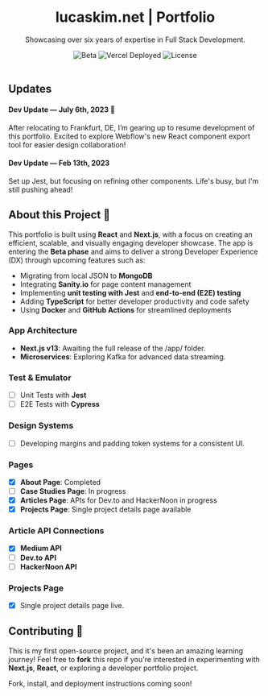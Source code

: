 <div align="center">
  <h1>lucaskim.net | Portfolio</h1>
  <p>Showcasing over six years of expertise in Full Stack Development.</p>
  <img src="https://img.shields.io/badge/stability-beta-blue.svg" alt="Beta">
  <img src="https://vercelbadge.vercel.app/api/atlamors/portfolio-theme" alt="Vercel Deployed">
  <img src="https://img.shields.io/github/license/atlamors/portfolio-theme" alt="License">
  <br><br>
</div>

## Updates
#### Dev Update — July 6th, 2023 🥰
After relocating to Frankfurt, DE, I’m gearing up to resume development of this portfolio. Excited to explore Webflow's new React component export tool for easier design collaboration!

#### Dev Update — Feb 13th, 2023
Set up Jest, but focusing on refining other components. Life's busy, but I'm still pushing ahead! 

## About this Project 🥳
This portfolio is built using **React** and **Next.js**, with a focus on creating an efficient, scalable, and visually engaging developer showcase. The app is entering the **Beta phase** and aims to deliver a strong Developer Experience (DX) through upcoming features such as:

- Migrating from local JSON to **MongoDB**
- Integrating **Sanity.io** for page content management
- Implementing **unit testing with Jest** and **end-to-end (E2E) testing**
- Adding **TypeScript** for better developer productivity and code safety
- Using **Docker** and **GitHub Actions** for streamlined deployments

### App Architecture
- **Next.js v13**: Awaiting the full release of the /app/ folder.
- **Microservices**: Exploring Kafka for advanced data streaming.

### Test & Emulator
- [ ] Unit Tests with **Jest**
- [ ] E2E Tests with **Cypress**

### Design Systems
- [ ] Developing margins and padding token systems for a consistent UI.

### Pages
- [x] **About Page**: Completed
- [ ] **Case Studies Page**: In progress
- [x] **Articles Page**: APIs for Dev.to and HackerNoon in progress
- [x] **Projects Page**: Single project details page available

### Article API Connections
- [x] **Medium API**
- [ ] **Dev.to API**
- [ ] **HackerNoon API**

### Projects Page
- [x] Single project details page live.

## Contributing 🦄
This is my first open-source project, and it's been an amazing learning journey! Feel free to **fork** this repo if you're interested in experimenting with **Next.js**, **React**, or exploring a developer portfolio project.

Fork, install, and deployment instructions coming soon!

